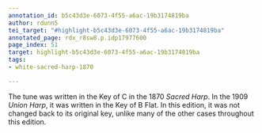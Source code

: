 ```yaml
---
annotation_id: b5c43d3e-6073-4f55-a6ac-19b3174819ba
author: rdunn5
tei_target: "#highlight-b5c43d3e-6073-4f55-a6ac-19b3174819ba"
annotated_page: rdx_r8sw8.p.idp17977600
page_index: 51
target: highlight-b5c43d3e-6073-4f55-a6ac-19b3174819ba
tags:
- white-sacred-harp-1870

---
```

The tune was written in the Key of C in the 1870 *Sacred Harp*.  In the 1909 *Union Harp*, it was written in the Key of B Flat.  In this edition, it was not changed back to its original key, unlike many of the other cases throughout this edition.